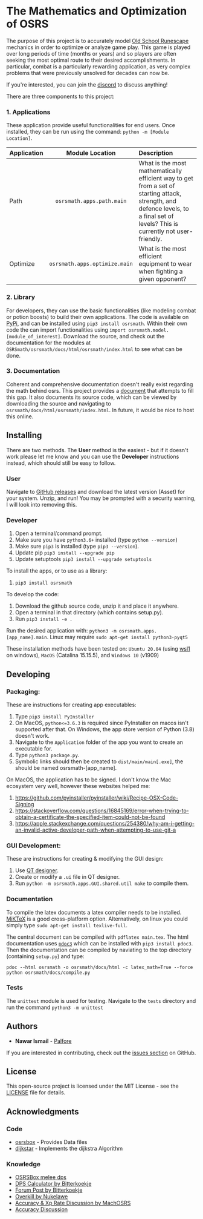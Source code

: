# The Mathematics and Optimization of OSRS

The purpose of this project is to accurately model [Old School Runescape](https://oldschool.runescape.com/) mechanics in order to optimize or analyze game play. This game is played over long periods of time (months or years) and so players are often seeking the most optimal route to their desired accomplishments. In particular, combat is a particularly rewarding application, as very complex problems that were previously unsolved for decades can now be.

If you're interested, you can join the [discord](https://discord.gg/4SXcKQh) to discuss anything!

There are three components to this project:

### 1. Applications

These application provide useful functionalities for end users. Once installed, they can be run using the command: `python -m [Module Location]`.

| Application        | Module Location           | Description  |
| ------------- |:-------------:| :-----|
| Path | `osrsmath.apps.path.main` | What is the most mathematically efficient way to get from a set of starting attack, strength, and defence levels, to a final set of levels? This is currently not user-friendly. |
| Optimize | `osrsmath.apps.optimize.main` | What is the most efficient equipment to wear when fighting a given opponent? |


### 2. Library

For developers, they can use the basic functionalities (like modeling combat or potion boosts) to build their own applications. The code is available on [PyPi](https://pypi.org/project/osrsmath/), and can be installed using `pip3 install osrsmath`. Within their own code the can import functionalities using `import osrsmath.model.[module_of_interest]`. Download the source, and check out the documentation for the modules at `OSRSmath/osrsmath/docs/html/osrsmath/index.html` to see what can be done.

### 3. Documentation

Coherent and comprehensive documentation doesn't really exist regarding the math behind osrs. This project provides a [document](https://github.com/Palfore/OSRSmath/blob/master/osrsmath/docs/latex/main.pdf) that attempts to fill this gap. It also documents its source code, which can be viewed by downloading the source and navigating to `osrsmath/docs/html/osrsmath/index.html`. In future, it would be nice to host this online.

## Installing
There are two methods. The **User** method is the easiest - but if it doesn't work please let me know and you can use the **Developer** instructions instead, which should still be easy to follow.

### User

Navigate to [GitHub releases](https://github.com/Palfore/OSRSmath/releases) and download the latest version (Asset) for your system. Unzip, and run! You may be prompted with a security warning, I will look into removing this.

### Developer
1. Open a terminal/command prompt.
2. Make sure you have `python3.6+` installed (type `python --version`)
3. Make sure `pip3` is installed (type `pip3 --version`).
4. Update pip `pip3 install --upgrade pip`
5. Update setuptools `pip3 install --upgrade setuptools`

To install the apps, or to use as a library:
1. `pip3 install osrsmath`

To develop the code:
1. Download the github source code, unzip it and place it anywhere.
2. Open a terminal in that directory (which contains setup.py).
3. Run `pip3 install -e .`

Run the desired application with: `python3 -m osrsmath.apps.[app_name].main`. Linux may require `sudo apt-get install python3-pyqt5`

These installation methods have been tested on:
	`Ubuntu 20.04` (using [wsl1](https://docs.microsoft.com/en-us/windows/wsl/about) on windows),
	`MacOS` (Catalina 15.15.5),
	and
	`Windows 10` (v1909)

## Developing
### Packaging:
These are instructions for creating app executables:
1. Type `pip3 install PyInstaller`
2. On MacOS, `python<=3.6.3` is required since PyInstaller on macos isn't supported after that.
   On Windows, the app store version of Python (3.8) doesn't work.
3. Navigate to the `Application` folder of the app you want to create an executable for.
4. Type `python3 package.py`.
5. Symbolic links should then be created to `dist/main/main[.exe]`, the should be named osrsmath-[app_name].

On MacOS, the application has to be signed. I don't know the Mac ecosystem very well, however these websites helped me:
1. https://github.com/pyinstaller/pyinstaller/wiki/Recipe-OSX-Code-Signing
2. https://stackoverflow.com/questions/16845169/error-when-trying-to-obtain-a-certificate-the-specified-item-could-not-be-found
3. https://apple.stackexchange.com/questions/254380/why-am-i-getting-an-invalid-active-developer-path-when-attempting-to-use-git-a

### GUI Development:
These are instructions for creating & modifying the GUI design:
1. Use [QT designer](https://build-system.fman.io/qt-designer-download).
2. Create or modify a `.ui` file in QT designer.
3. Run `python -m osrsmath.apps.GUI.shared.util make` to compile them.

### Documentation
To compile the latex documents a latex compiler needs to be installed. [MiKTeX](https://miktex.org/download) is a good cross-platform option. Alternatively, on linux you could simply type `sudo apt-get install texlive-full`.

The central document can be compiled with `pdflatex main.tex`.
The html documentation uses [`pdoc3`](https://pypi.org/project/pdoc3/) which can be installed with `pip3 install pdoc3`. Then the documentation can be compiled by naviating to the top directory (containing `setup.py`) and type:
	
	pdoc --html osrsmath -o osrsmath/docs/html -c latex_math=True --force
	python osrsmath/docs/compile.py


### Tests

The `unittest` module is used for testing. Navigate to the `tests` directory and run the command `python3 -m unittest`

## Authors

* **Nawar Ismail** - [Palfore](https://www.palfore.com/)

If you are interested in contributing, check out the [issues section](https://github.com/Palfore/OSRSmath/issues) on GitHub.

<!-- See also the list of [contributors](https://github.com/your/project/contributors) who participated in this project. -->

## License

This open-source project is licensed under the MIT License - see the [LICENSE](LICENSE) file for details. 

## Acknowledgments
### Code

* [osrsbox](https://pypi.org/project/osrsbox/) - Provides Data files
* [dijkstar](https://pypi.org/project/Dijkstar/) - Implements the dijkstra Algorithm

### Knowledge
* [OSRSBox melee dps](https://www.osrsbox.com/blog/2019/01/22/calculating-melee-dps-in-osrs/)
* [DPS Calculator by Bitterkoekje](https://docs.google.com/spreadsheets/d/1wzy1VxNWEAAc0FQyDAdpiFggAfn5U6RGPp2CisAHZW8/)
* [Forum Post by Bitterkoekje](https://web.archive.org/web/20190905124128/http://webcache.googleusercontent.com/search?q=cache:http://services.runescape.com/m=forum/forums.ws?317,318,712,65587452)
* [Overkill by Nukelawe](https://www.reddit.com/r/2007scape/comments/4d6l7j/effects_of_overkill_on_dps/)
* [Accuracy & Xp Rate Discussion by MachOSRS](https://www.reddit.com/r/2007scape/comments/40bvk6/accuracy_and_exphr_combat_formula/)
* [Accuracy Discussion](https://www.reddit.com/r/2007scape/comments/5lrty0/math_inside_corrected_accuracy_formula/)
